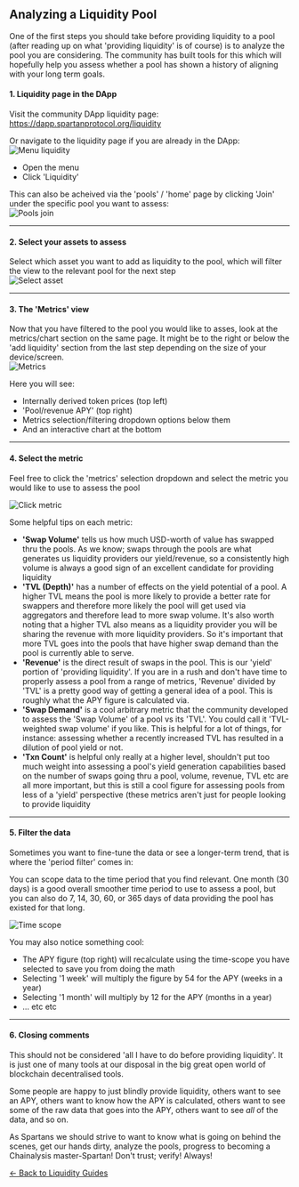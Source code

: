 ## Analyzing a Liquidity Pool

One of the first steps you should take before providing liquidity to a pool (after reading up on what 'providing liquidity' is of course) is to analyze the pool you are considering. The community has built tools for this which will hopefully help you assess whether a pool has shown a history of aligning with your long term goals.

#### 1. Liquidity page in the DApp

Visit the community DApp liquidity page: https://dapp.spartanprotocol.org/liquidity

Or navigate to the liquidity page if you are already in the DApp:  
![Menu liquidity](/../../_media/guides/pools/menu-liquidity.png)

- Open the menu
- Click 'Liquidity'

This can also be acheived via the 'pools' / 'home' page by clicking 'Join' under the specific pool you want to assess:  
![Pools join](/../../_media/guides/pools/pools-join.png)

---

#### 2. Select your assets to assess

Select which asset you want to add as liquidity to the pool, which will filter the view to the relevant pool for the next step  
![Select asset](/../../_media/guides/pools/select-asset.png)

---

#### 3. The 'Metrics' view

Now that you have filtered to the pool you would like to asses, look at the metrics/chart section on the same page.
It might be to the right or below the 'add liquidity' section from the last step depending on the size of your device/screen.  
![Metrics](/../../_media/guides/pools/metrics.png)

Here you will see:

- Internally derived token prices (top left)
- 'Pool/revenue APY' (top right)
- Metrics selection/filtering dropdown options below them
- And an interactive chart at the bottom

---

#### 4. Select the metric

Feel free to click the 'metrics' selection dropdown and select the metric you would like to use to assess the pool

![Click metric](/../../_media/guides/pools/click-metric.png)

Some helpful tips on each metric:

- **'Swap Volume'** tells us how much USD-worth of value has swapped thru the pools. As we know; swaps through the pools are what generates us liquidity providers our yield/revenue, so a consistently high volume is always a good sign of an excellent candidate for providing liquidity
- **'TVL (Depth)'** has a number of effects on the yield potential of a pool. A higher TVL means the pool is more likely to provide a better rate for swappers and therefore more likely the pool will get used via aggregators and therefore lead to more swap volume. It's also worth noting that a higher TVL also means as a liquidity provider you will be sharing the revenue with more liquidity providers. So it's important that more TVL goes into the pools that have higher swap demand than the pool is currently able to serve.
- **'Revenue'** is the direct result of swaps in the pool. This is our 'yield' portion of 'providing liquidity'. If you are in a rush and don't have time to properly assess a pool from a range of metrics, 'Revenue' divided by 'TVL' is a pretty good way of getting a general idea of a pool. This is roughly what the APY figure is calculated via.
- **'Swap Demand'** is a cool arbitrary metric that the community developed to assess the 'Swap Volume' of a pool vs its 'TVL'. You could call it 'TVL-weighted swap volume' if you like. This is helpful for a lot of things, for instance: assessing whether a recently increased TVL has resulted in a dilution of pool yield or not.
- **'Txn Count'** is helpful only really at a higher level, shouldn't put too much weight into assessing a pool's yield generation capabilities based on the number of swaps going thru a pool, volume, revenue, TVL etc are all more important, but this is still a cool figure for assessing pools from less of a 'yield' perspective (these metrics aren't just for people looking to provide liquidity

---

#### 5. Filter the data

Sometimes you want to fine-tune the data or see a longer-term trend, that is where the 'period filter' comes in:

You can scope data to the time period that you find relevant. One month (30 days) is a good overall smoother time period to use to assess a pool, but you can also do 7, 14, 30, 60, or 365 days of data providing the pool has existed for that long.

![Time scope](/../../_media/guides/pools/time-scope.png)

You may also notice something cool:

- The APY figure (top right) will recalculate using the time-scope you have selected to save you from doing the math
- Selecting '1 week' will multiply the figure by 54 for the APY (weeks in a year)
- Selecting '1 month' will multiply by 12 for the APY (months in a year)
- ... etc etc

---

#### 6. Closing comments

This should not be considered 'all I have to do before providing liquidity'. It is just one of many tools at our disposal in the big great open world of blockchain decentralised tools.

Some people are happy to just blindly provide liquidity, others want to see an APY, others want to know how the APY is calculated, others want to see some of the raw data that goes into the APY, others want to see _all_ of the data, and so on.

As Spartans we should strive to want to know what is going on behind the scenes, get our hands dirty, analyze the pools, progress to becoming a Chainalysis master-Spartan!
Don't trust; verify! Always!

[<- Back to Liquidity Guides](/liquidity-pools?id=guides)